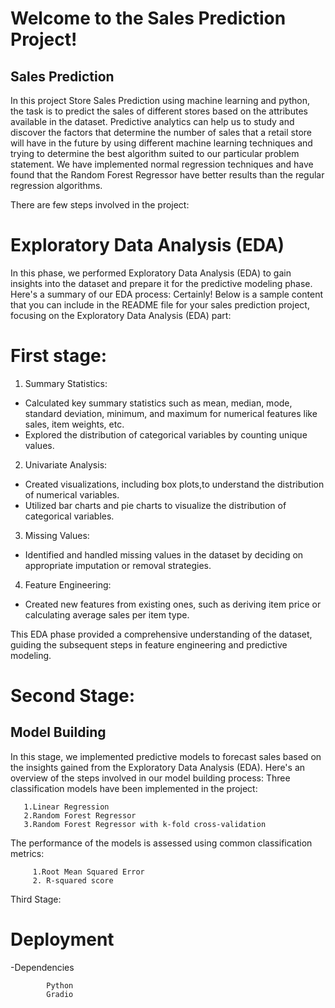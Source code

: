 # Welcome to the Sales Prediction Project!


## Sales Prediction 
In this project Store Sales Prediction using machine learning and python, the task is to predict the sales of different stores based on the attributes available in the dataset. Predictive analytics can help us to study and discover the factors that determine the number of sales that a retail store will have in the future by using different machine learning techniques and trying to determine the best algorithm suited to our particular problem statement. We have implemented normal regression techniques and  have found that the  Random Forest Regressor have better results than the regular regression algorithms.

There are few steps involved in the project:
# Exploratory Data Analysis (EDA)
    
 In this phase, we performed Exploratory Data Analysis (EDA) to gain insights into the dataset and prepare it for the predictive modeling phase. Here's a summary of our EDA process:
   Certainly! Below is a sample content that you can include in the README file for your sales prediction project, focusing on the Exploratory Data Analysis (EDA) part:

# First stage:

 1. Summary Statistics:
- Calculated key summary statistics such as mean, median, mode, standard deviation, minimum, and maximum for numerical features like sales, item weights, etc.
- Explored the distribution of categorical variables by counting unique values.

 2. Univariate Analysis:
- Created visualizations, including box plots,to understand the distribution of numerical variables.
- Utilized bar charts and pie charts to visualize the distribution of categorical variables.

 3. Missing Values:
- Identified and handled missing values in the dataset by deciding on appropriate imputation or removal strategies.

 4. Feature Engineering:
- Created new features from existing ones, such as deriving item price or calculating average sales per item type.


This EDA phase provided a comprehensive understanding of the dataset, guiding the subsequent steps in feature engineering and predictive modeling.


 # Second Stage:
 
 ## Model Building 
 
 In this stage, we implemented predictive models to forecast sales based on the insights gained from the Exploratory Data Analysis (EDA). Here's an overview of the steps involved in our model building process:
 Three classification models have been implemented in the  project:
 
       1.Linear Regression
       2.Random Forest Regressor
       3.Random Forest Regressor with k-fold cross-validation

 The performance of the models is assessed using common classification metrics:
 
         1.Root Mean Squared Error
         2. R-squared score

  Third Stage:
  # Deployment
  
  -Dependencies
  
            Python
            Gradio 


